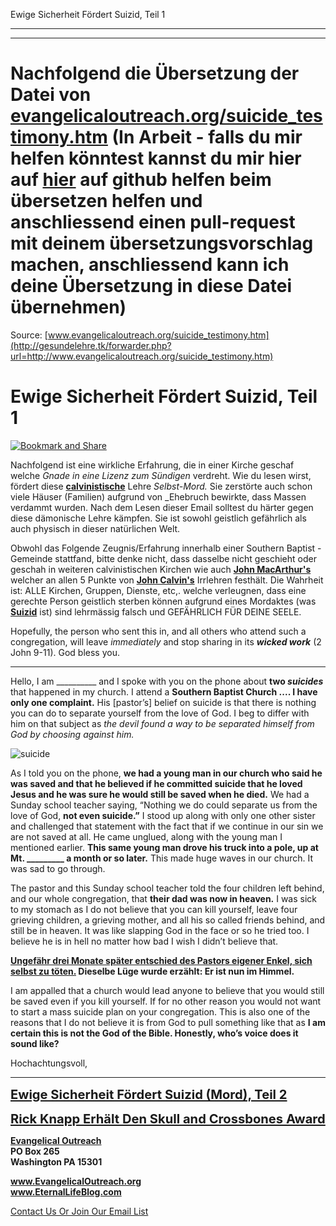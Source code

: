 <!--t Ewige Sicherheit Fördert Suizid, Teil 1 - in Arbeit (30% übersetzt) t-->
<!--d Ewige Sicherheit Fördert Suizid, Teil 1 - in Arbeit (30% übersetzt) d-->

Ewige Sicherheit Fördert Suizid, Teil 1

- - - 
- - - 

# Nachfolgend die Übersetzung der Datei von [evangelicaloutreach.org/suicide_testimony.htm](http://gesundelehre.tk/forwarder.php?url=http://www.evangelicaloutreach.org/suicide_testimony.htm) (In Arbeit - falls du mir helfen könntest kannst du mir hier auf [hier](https://github.com/gesundelehre/gesundelehre_translate/blob/master/content/static/selbstmord/selbstmord-zeugnis.md) auf github helfen beim übersetzen helfen und anschliessend einen pull-request mit deinem übersetzungsvorschlag machen, anschliessend kann ich deine Übersetzung in diese Datei übernehmen)

Source: [www.evangelicaloutreach.org/suicide_testimony.htm](http://gesundelehre.tk/forwarder.php?url=http://www.evangelicaloutreach.org/suicide_testimony.htm)


# Ewige Sicherheit Fördert Suizid, Teil 1

[![Bookmark and Share](../s7.addthis.com/static/btn/v2/lg-share-en.gif)](http://www.addthis.com/bookmark.php?v=250&username=xa-4ce723c86d857fe0)

Nachfolgend ist eine wirkliche Erfahrung, die in einer Kirche geschaf welche _Gnade in eine Lizenz zum Sündigen_ verdreht. Wie du lesen wirst, fördert diese **[calvinistische](http://gesundelehre.tk/forwarder.php?url=http://evangelicaloutreach.org/calvinismrefuted.html)** Lehre _Selbst-Mord._ Sie zerstörte auch schon viele Häuser (Familien) aufgrund von _Ehebruch bewirkte, dass Massen verdammt wurden. Nach dem Lesen dieser Email solltest du härter gegen diese dämonische Lehre kämpfen. Sie ist sowohl geistlich gefährlich als auch physisch in dieser natürlichen Welt. 

Obwohl das Folgende Zeugnis/Erfahrung innerhalb einer Southern Baptist -Gemeinde stattfand, bitte denke nicht, dass dasselbe nicht geschieht oder geschah in weiteren calvinistischen Kirchen wie auch **[John MacArthur's](http://gesundelehre.tk/forwarder.php?url=http://evangelicaloutreach.org/John-MacArthur.html)** welcher an allen 5 Punkte von **[John Calvin's](http://gesundelehre.tk/forwarder.php?url=http://evangelicaloutreach.org/johncalvin.html)** Irrlehren festhält. Die Wahrheit ist: ALLE Kirchen, Gruppen, Dienste, etc,. welche verleugnen, dass eine gerechte Person geistlich sterben können aufgrund eines Mordaktes (was **[Suizid](http://gesundelehre.tk/forwarder.php?url=http://evangelicaloutreach.org/suicide.html)** ist) sind lehrmässig falsch und GEFÄHRLICH FÜR DEINE SEELE.

Hopefully, the person who sent this in, and all others who attend such a congregation, will leave _immediately_ and stop sharing in its **_wicked work_** (2 John 9-11). God bless you.

************

Hello, I am __________ and I spoke with you on the phone about **two _suicides_** that happened in my church. I attend a **Southern Baptist Church ....  I have only one complaint.** His [pastor’s] belief on suicide is that there is nothing you can do to separate yourself from the love of God. I beg to differ with him on that subject as _the devil found a way to be separated himself from God by choosing against him._

![suicide](../../files/pictures/wishdead.jpg)

As I told you on the phone, **we had a young man in our church who said he was saved and that he believed if he committed suicide that he loved Jesus and he was sure he would still be saved when he died.** We had a Sunday school teacher saying, “Nothing we do could separate us from the love of God, **not even suicide.”** I stood up along with only one other sister and challenged that statement with the fact that if we continue in our sin we are not saved at all. He came unglued, along with the young man I mentioned earlier. **This same young man drove his truck into a pole, up at Mt. _________ a month or so later.** This made huge waves in our church. It was sad to go through.

The pastor and this Sunday school teacher told the four children left behind, and our whole congregation, that **their dad was now in heaven.** I was sick to my stomach as I do not believe that you can kill yourself, leave four grieving children, a grieving mother, and all his so called friends behind, and still be in heaven. It was like slapping God in the face or so he tried too. I believe he is in hell no matter how bad I wish I didn’t believe that.



**<u>Ungefähr drei Monate später entschied des Pastors eigener Enkel, sich selbst zu töten.</u> Dieselbe Lüge wurde erzählt: Er ist nun im Himmel.**



I am appalled that a church would lead anyone to believe that you would still be saved even if you kill yourself. If for no other reason you would not want to start a mass suicide plan on your congregation. This is also one of the reasons that I do not believe it is from God to pull something like that as **I am certain this is not the God of the Bible. Honestly, who’s voice does it sound like?**

Hochachtungsvoll,

- - -

<big><big>**[Ewige Sicherheit Fördert Suizid (Mord), Teil 2](http://gesundelehre.tk/forwarder.php?url=http://evangelicaloutreach.org/almost_suicide.html)**</big></big>

<big><big>**[Rick Knapp Erhält Den Skull and Crossbones Award](http://gesundelehre.tk/forwarder.php?url=http://evangelicaloutreach.org/rick_knapp_george_sodini.htm)**</big></big>

**[Evangelical Outreach](http://gesundelehre.tk/forwarder.php?url=http://evangelicaloutreach.org/index.html)**  
**PO Box 265**  
**Washington PA 15301**

**www.EvangelicalOutreach.org**  
**www.EternalLifeBlog.com**

[Contact Us Or Join Our Email List](http://gesundelehre.tk/forwarder.php?url=http://evangelicaloutreach.org/contact.html)